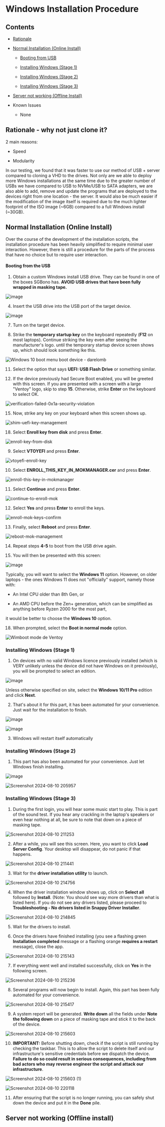 # Windows Installation Procedure

## Contents

- [Rationale](#rationale---why-not-just-clone-it)

- [Normal Installation (Online Install)](#normal-installation-online-install)
  
  - [Booting from USB](#booting-from-the-usb)
  
  - [Installing Windows (Stage 1)](#installing-windows-stage-1)
  
  - [Installing Windows (Stage 2)](#installing-windows-stage-2)
  
  - [Installing Windows (Stage 3)](#installing-windows-stage-3)

- [Server not working (Offline Install)](#server-not-working-offline-install)

- Known Issues

   - None

## Rationale - why not just clone it?

2 main reasons:

- Speed

- Modularity

In our testing, we found that it was faster to use our method of USB + server compared to cloning a VHD to the drives. Not only are we able to deploy more Windows installations at the same time due to the greater number of USBs we have compared to USB to NVMe/USB to SATA adapters, we are also able to add, remove and update the programs that are deployed to the devices right from one location - the server. It would also be much easier if the modification of the image itself is required due to the much lighter footprint of the ISO image (~6GB) compared to a full Windows install (~30GB).

## Normal Installation (Online Install)

Over the course of the development of the installation scripts, the installation procedure has been heavily simplified to require minimal user interaction. However, there is still a procedure for the parts of the process that have no choice but to require user interaction.

#### Booting from the USB

1. Obtain a custom Windows install USB drive. They can be found in one of the boxes SGBono has. **AVOID USB drives that have been fully wrapped in masking tape.**

![image](https://github.com/user-attachments/assets/07e4d5eb-ec46-4e20-bc17-a987dc397d62)

4. Insert the USB drive into the USB port of the target device.

![image](https://github.com/user-attachments/assets/5ff39815-504f-45c8-bb65-31f6ed77d571)

7. Turn on the target device.

8. Strike the **temporary startup key** on the keyboard repeatedly (**F12** on most laptops). Continue striking the key even after seeing the manufacturer's logo. until the temporary startup device screen shows up, which should look something lke this.

![Windows 10 boot menu boot device - darelomb](https://external-content.duckduckgo.com/iu/?u=https%3A%2F%2Fcampaign.ecs.com.tw%2Fimages%2FG_FAQ%2Fstep_1.jpg&f=1&nofb=1&ipt=ccc2cc8880a07431c7527431aa23ee3e8f616dd009ddfb026099d30fde15d48e&ipo=images)

11. Select the option that says **UEFI: USB Flash Drive** or something similar.

12. If the device previously had Secure Boot enabled, you will be greeted with this screen. If you are presented with a screen with a large "Ventoy" logo, skip to step **15**. Otherwise, strike **Enter** on the keyboard to select OK.

![verification-failed-0x1a-security-violation](https://www.technewstoday.com/wp-content/uploads/2023/07/verification-failed-0x1a-security-violation.webp)

15. Now, strike any key on your keyboard when this screen shows up.

![shim-uefi-key-management](https://www.technewstoday.com/wp-content/uploads/2023/07/shim-uefi-key-management.webp)

18. Select **Enroll key from disk** and press **Enter**.

![enroll-key-from-disk](https://www.technewstoday.com/wp-content/uploads/2023/07/enroll-key-from-disk.webp)

9. Select **VTOYEFI** and press **Enter**.

![vtoyefi-enroll-key](https://www.technewstoday.com/wp-content/uploads/2023/07/vtoyefi-enroll-key.webp)

10. Select **ENROLL_THIS_KEY_IN_MOKMANAGER.cer** and press **Enter**.

![enroll-this-key-in-mokmanager](https://www.technewstoday.com/wp-content/uploads/2023/07/enroll-this-key-in-mokmanager.webp)

11. Select **Continue** and press **Enter**.

![continue-to-enroll-mok](https://www.technewstoday.com/wp-content/uploads/2023/07/continue-to-enroll-mok.webp)

12. Select **Yes** and press **Enter** to enroll the keys.

![enroll-mok-keys-confirm](https://www.technewstoday.com/wp-content/uploads/2023/07/enroll-mok-keys-confirm.webp)

13. Finally, select **Reboot** and press **Enter**.

![reboot-mok-management](https://www.technewstoday.com/wp-content/uploads/2023/07/reboot-mok-management.webp)

14. Repeat steps **4-5** to boot from the USB drive again.

15. You will then be presented with this screen:

![image](https://github.com/user-attachments/assets/36aeaab1-362b-4b2f-9c34-18975bdf88df)

Typically, you will want to select the **Windows 11** option. However, on older laptops - the ones Windows 11 does not "officially" support, namely those with:

- An Intel CPU older than 8th Gen, or

- An AMD CPU before the Zen+ generation, which can be simplified as anything before Ryzen 2000 for the most part,

it would be better to choose the **Windows 10** option.

18. When prompted, select the **Boot in normal mode** option.

![Wimboot mode de Ventoy](https://external-content.duckduckgo.com/iu/?u=https%3A%2F%2Fforum.pcastuces.com%2Fimg3%2F7e70e51152ee8da59c373ca2d137ba2d.JPG&f=1&nofb=1&ipt=31c24d92ec7be21350d6e1294ee84e672e20ec9e0adffcf277fc577693dca6c4&ipo=images)

### Installing Windows (Stage 1)

1. On devices with no valid Windows licence previously installed (which is VERY unlikely unless the device did not have Windows on it previously), you will be prompted to select an edition.

![image](https://github.com/user-attachments/assets/07d88a4b-705d-47c8-b516-767ad938c4bf)

Unless otherwise specified on site, select the **Windows 10/11 Pro** edition and click **Next**.

2. That's about it for this part, it has been automated for your convenience. Just wait for the installation to finish.

![image](https://github.com/user-attachments/assets/8b6490a4-aa51-43a8-840c-aedee32a09c6)

![image](https://github.com/user-attachments/assets/09d27be2-8455-477d-97a9-be4cec3458e4)

3. Windows will restart itself automatically

### Installing Windows (Stage 2)

1. This part has also been automated for your convenience. Just let Windows finish installing.

![image](https://github.com/user-attachments/assets/b2b4f108-af9f-4fa4-8726-f2b02bd0953d)

![Screenshot 2024-08-10 205957](https://github.com/user-attachments/assets/4bab914b-ce86-4e59-a432-31b5328d37cc)

### Installing Windows (Stage 3)

1. During the first login, you will hear some music start to play. This is part of the sound test. If you hear any crackling in the laptop's speakers or even hear nothing at all, be sure to note that down on a piece of masking tape.

![Screenshot 2024-08-10 211253](https://github.com/user-attachments/assets/7a4d3e6f-916e-4b68-bcb9-4549fef3a652)

2. After a while, you will see this screen. Here, you want to click **Load Server Config**. Your desktop will disappear, do not panic if that happens.

![Screenshot 2024-08-10 211441](https://github.com/user-attachments/assets/1902c41f-30ec-4928-88bb-1ab2d4fe112d)

3. Wait for the **driver installation utility** to launch.

![Screenshot 2024-08-10 214756](https://github.com/user-attachments/assets/7f4c1183-d602-4c59-a727-8734ecea34b4)

4. When the driver installation window shows up, click on **Select all** followed by **Install**. (Note: You should see way more drivers than what is listed here). If you do not see any drivers listed, please proceed to **Troubleshooting - No drivers listed in Snappy Driver Installer**.

![Screenshot 2024-08-10 214845](https://github.com/user-attachments/assets/8dcca9b3-40f6-43c1-944c-b7698a9b8b11)

5. Wait for the drivers to install.

6. Once the drivers have finished installing (you see a flashing green **Installation completed** message or a flashing orange **requires a restart** message), close the app.

![Screenshot 2024-08-10 215143](https://github.com/user-attachments/assets/e74a447d-0f5a-4837-80b3-412c177bc809)

7. If everything went well and installed successfully, click on **Yes** in the following screen.

![Screenshot 2024-08-10 215236](https://github.com/user-attachments/assets/969bed77-60ee-4142-a6f9-b3a265b0ecc6)

8. Several programs will now begin to install. Again, this part has been fully automated for your convenience.

![Screenshot 2024-08-10 215417](https://github.com/user-attachments/assets/2670d5c6-9797-47d9-a64e-2c0fdd9ef0c5)

9. A system report will be generated. **Write down** all the fields under **Note the following down** on a piece of masking tape and stick it to the back of the device.

![Screenshot 2024-08-10 215603](https://github.com/user-attachments/assets/838e26c6-282a-4414-88bc-bd3b8d8cc5aa)

10. **IMPORTANT:** Before shutting down, check if the script is still running by checking the taskbar. This is to allow the script to delete itself and our infrastructure's sensitive credentials before we dispatch the device. **Failure to do so could result in serious consequences, including from bad actors who may reverse engineer the script and attack our infrastructure**.

![Screenshot 2024-08-10 215603 (1)](https://github.com/user-attachments/assets/476c24cd-f906-4062-b688-b40037b08ebd)

![Screenshot 2024-08-10 220118](https://github.com/user-attachments/assets/afdc1ae2-11a9-4d5b-aa0e-8a0009c72e58)

11. After ensuring that the script is no longer running, you can safely shut down the device and put it in the **Done** pile.


## Server not working (Offline install)
